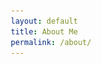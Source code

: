 ```yaml
---
layout: default
title: About Me
permalink: /about/
---
```


<!DOCTYPE html>
<html lang="en">
<head>
    <meta charset="UTF-8">
    <meta name="viewport" content="width=device-width, initial-scale=1.0">
    <title>About Me</title>
    <style>
        * {
            margin: 0;
            padding: 0;
            box-sizing: border-box;
        }

        body {
            font-family: -apple-system, BlinkMacSystemFont, 'Segoe UI', Roboto, Oxygen, Ubuntu, Cantarell, sans-serif;
            line-height: 1.6;
            color: #333;
            background: linear-gradient(135deg, #667eea 0%, #764ba2 100%);
            min-height: 100vh;
        }

        .container {
            max-width: 900px;
            margin: 0 auto;
            padding: 40px 20px;
        }

        .card {
            background: rgba(255, 255, 255, 0.95);
            backdrop-filter: blur(10px);
            border-radius: 20px;
            padding: 40px;
            box-shadow: 0 20px 40px rgba(0, 0, 0, 0.1);
            margin-bottom: 30px;
            transform: translateY(20px);
            opacity: 0;
            animation: slideUp 0.8s ease-out forwards;
        }

        @keyframes slideUp {
            to {
                transform: translateY(0);
                opacity: 1;
            }
        }

        .hero-section {
            text-align: center;
            margin-bottom: 40px;
        }

        .profile-container {
            position: relative;
            display: inline-block;
            margin-bottom: 30px;
        }

        .profile-image {
            width: 150px;
            height: 150px;
            border-radius: 50%;
            border: 5px solid #667eea;
            object-fit: cover;
            transition: transform 0.3s ease;
        }

        .profile-image:hover {
            transform: scale(1.1) rotate(5deg);
        }

        .profile-placeholder {
            width: 150px;
            height: 150px;
            border-radius: 50%;
            background: linear-gradient(135deg, #667eea, #764ba2);
            display: flex;
            align-items: center;
            justify-content: center;
            font-size: 48px;
            color: white;
            font-weight: bold;
            margin: 0 auto;
        }

        h1 {
            font-size: 2.5em;
            color: #2c3e50;
            margin-bottom: 10px;
            background: linear-gradient(135deg, #667eea, #764ba2);
            -webkit-background-clip: text;
            -webkit-text-fill-color: transparent;
            background-clip: text;
        }

        .subtitle {
            font-size: 1.3em;
            color: #7f8c8d;
            margin-bottom: 30px;
        }

        .bio {
            font-size: 1.1em;
            text-align: left;
            margin-bottom: 30px;
            padding: 20px;
            background: linear-gradient(135deg, rgba(102, 126, 234, 0.1), rgba(118, 75, 162, 0.1));
            border-radius: 15px;
            border-left: 4px solid #667eea;
        }

        .section-title {
            font-size: 1.8em;
            color: #2c3e50;
            margin-bottom: 20px;
            display: flex;
            align-items: center;
            gap: 15px;
        }

        .section-icon {
            width: 30px;
            height: 30px;
            background: linear-gradient(135deg, #667eea, #764ba2);
            border-radius: 50%;
            display: flex;
            align-items: center;
            justify-content: center;
            color: white;
            font-weight: bold;
        }

        .experience-item {
            background: #f8f9fa;
            border-radius: 15px;
            padding: 25px;
            margin-bottom: 20px;
            border-left: 4px solid #667eea;
            transition: transform 0.3s ease, box-shadow 0.3s ease;
            cursor: pointer;
        }

        .experience-item:hover {
            transform: translateX(10px);
            box-shadow: 0 10px 25px rgba(102, 126, 234, 0.2);
        }

        .job-title {
            font-size: 1.3em;
            font-weight: bold;
            color: #2c3e50;
            margin-bottom: 5px;
        }

        .company {
            font-size: 1.1em;
            color: #667eea;
            font-weight: 600;
            margin-bottom: 5px;
        }

        .date-location {
            color: #7f8c8d;
            font-size: 0.95em;
            margin-bottom: 10px;
        }

        .contact-section {
            background: linear-gradient(135deg, #667eea, #764ba2);
            color: white;
            border-radius: 20px;
            padding: 30px;
            text-align: center;
        }

        .contact-link {
            display: inline-block;
            background: rgba(255, 255, 255, 0.2);
            padding: 15px 30px;
            border-radius: 50px;
            color: white;
            text-decoration: none;
            font-weight: 600;
            transition: all 0.3s ease;
            backdrop-filter: blur(10px);
        }

        .contact-link:hover {
            background: rgba(255, 255, 255, 0.3);
            transform: translateY(-3px);
            box-shadow: 0 10px 20px rgba(0, 0, 0, 0.2);
        }

        .floating-elements {
            position: fixed;
            width: 100%;
            height: 100%;
            top: 0;
            left: 0;
            pointer-events: none;
            z-index: -1;
        }

        .floating-circle {
            position: absolute;
            border-radius: 50%;
            background: rgba(255, 255, 255, 0.1);
            animation: float 6s ease-in-out infinite;
        }

        .floating-circle:nth-child(1) {
            width: 80px;
            height: 80px;
            top: 20%;
            left: 10%;
            animation-delay: 0s;
        }

        .floating-circle:nth-child(2) {
            width: 60px;
            height: 60px;
            top: 60%;
            right: 10%;
            animation-delay: 2s;
        }

        .floating-circle:nth-child(3) {
            width: 40px;
            height: 40px;
            bottom: 20%;
            left: 20%;
            animation-delay: 4s;
        }

        @keyframes float {
            0%, 100% { transform: translateY(0px) rotate(0deg); }
            50% { transform: translateY(-20px) rotate(180deg); }
        }

        @media (max-width: 768px) {
            .container {
                padding: 20px 15px;
            }
            
            .card {
                padding: 25px;
            }
            
            h1 {
                font-size: 2em;
            }
            
            .section-title {
                font-size: 1.5em;
            }
        }

        .typing-animation {
            overflow: hidden;
            border-right: 3px solid #667eea;
            white-space: nowrap;
            animation: typing 3s steps(40) 1s forwards, blink 1s infinite;
            width: 0;
        }

        @keyframes typing {
            to { width: 100%; }
        }

        @keyframes blink {
            50% { border-color: transparent; }
        }
    </style>
</head>
<body>
    <div class="floating-elements">
        <div class="floating-circle"></div>
        <div class="floating-circle"></div>
        <div class="floating-circle"></div>
    </div>

    <div class="container">
        <div class="card">
            <div class="hero-section">
                <div class="profile-container">
                    <img src="./images/me.jpeg" alt="Erkaiyu" class="profile-image">
                </div>
                <h1>Erkaiyu</h1>
                <div class="subtitle typing-animation">Computer Science Graduate Student</div>
            </div>

            <div class="bio">
                <p>I'm a second-year master's student majoring in computer science at UIUC. I'm currently conducting research on software testing and operating system testing under the supervision of my advisor, Professor <a href="https://mir.cs.illinois.edu/marinov/" target="_blank" style="color: #667eea; text-decoration: none; font-weight: 600;">Darko Marinov</a>.</p>
            </div>
        </div>

        <div class="card">
            <h2 class="section-title">
                <div class="section-icon">💼</div>
                Working Experience
            </h2>
            
            <div class="experience-item" onclick="toggleDetails(this)">
                <div class="job-title">Research and Development Intern</div>
                <div class="company">Momenta</div>
                <div class="date-location">Feb 2024 - Jun 2024 • Shanghai, China</div>
            </div>
        </div>

        <div class="card">
            <h2 class="section-title">
                <div class="section-icon">🎓</div>
                Teaching Experience
            </h2>
            
            <div class="experience-item" onclick="toggleDetails(this)">
                <div class="job-title">Teaching Assistant</div>
                <div class="company">CS 101: Introduction to Programming for Scientists and Engineers, UIUC</div>
                <div class="date-location">FA24, SP25, FA25</div>
            </div>

            <div class="experience-item" onclick="toggleDetails(this)">
                <div class="job-title">Teaching Assistant</div>
                <div class="company">ECE 220: Computer Systems and Programming, ZJUI</div>
                <div class="date-location">SP24</div>
            </div>

            <div class="experience-item" onclick="toggleDetails(this)">
                <div class="job-title">Teaching Assistant</div>
                <div class="company">CS 101: Introduction to Programming for Scientists and Engineers, ZJUI</div>
                <div class="date-location">FA23</div>
            </div>

            <div class="experience-item" onclick="toggleDetails(this)">
                <div class="job-title">Course Assistant</div>
                <div class="company">ECE 391: Computer Systems Engineering, UIUC</div>
                <div class="date-location">SP23</div>
            </div>
        </div>

        <div class="card contact-section">
            <h2 style="margin-bottom: 20px; font-size: 1.8em;">Let's Connect!</h2>
            <p style="margin-bottom: 25px; opacity: 0.9;">Feel free to reach out for research collaborations, discussions, or just to say hello!</p>
            <a href="mailto:erkaiyu2@illinois.edu" class="contact-link">
                📧 erkaiyu2@illinois.edu
            </a>
        </div>
    </div>

    <script>
        // Add staggered animation delays
        document.addEventListener('DOMContentLoaded', function() {
            const cards = document.querySelectorAll('.card');
            cards.forEach((card, index) => {
                card.style.animationDelay = `${index * 0.2}s`;
            });

            // Restart typing animation periodically
            setTimeout(function() {
                const typingElement = document.querySelector('.typing-animation');
                setInterval(function() {
                    typingElement.style.animation = 'none';
                    setTimeout(function() {
                        typingElement.style.animation = 'typing 3s steps(40) forwards, blink 1s infinite';
                    }, 100);
                }, 8000);
            }, 4000);
        });

        function toggleDetails(element) {
            element.style.transform = element.style.transform === 'scale(1.02)' ? '' : 'scale(1.02)';
        }

        // Add subtle parallax effect
        window.addEventListener('scroll', function() {
            const scrolled = window.pageYOffset;
            const parallax = document.querySelector('.floating-elements');
            const speed = scrolled * 0.5;
            parallax.style.transform = `translateY(${speed}px)`;
        });
    </script>
</body>
</html>